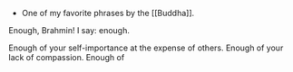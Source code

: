 - One of my favorite phrases by the [[Buddha]].

Enough, Brahmin!
I say: enough.

Enough of your self-importance at the expense of others.
Enough of your lack of compassion.
Enough of 